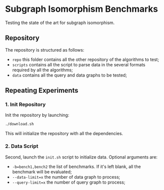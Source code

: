 # Subgraph Isomorphism Benchmarks
Testing the state of the art for subgraph isomorphism.

## Repository
The repository is structured as follows:
- `repo` this folder contains all the other repository of the algorithms to test;
- `scripts` contains all the script to parse data in the several formats required by all the algorithms;
- `data` contains all the query and data graphs to be tested;

## Repeating Experiments
### 1. Init Repository
Init the repository by launching:
```bash
./download.sh
```
This will initialize the repository with all the dependencies.

### 2. Data Script
Second, launch the `init.sh` script to initialize data.
Optional arguments are:
- `-b=bench1,bench2` the list of benchmarks. If it's left blank, all the benchmark will be evaluated;
- `--data-limit=x` the number of data graph to process;
- `--query-limit=x` the number of query graph to process;
